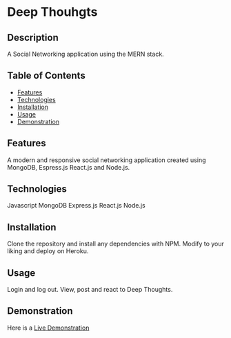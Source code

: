 # Deep Thouhgts

## Description
A Social Networking application using the MERN stack.

## Table of Contents
* [Features](#features)
* [Technologies](#technologies)
* [Installation](#installation)
* [Usage](#usage)
* [Demonstration](#demonstration)

## Features
A modern and responsive social networking application created using MongoDB, Espress.js React.js and Node.js.

## Technologies
Javascript
MongoDB
Express.js
React.js
Node.js

## Installation
Clone the repository and install any dependencies with NPM. Modify to your liking and deploy on Heroku.

## Usage
Login and log out.
View, post and react to Deep Thoughts.

## Demonstration
Here is a [Live Demonstration](https://faceless-deep-thoughts.herokuapp.com)
